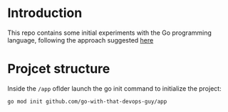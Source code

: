 # Introduction

This repo contains some initial experiments with the Go programming language, following the approach suggested [here](https://www.youtube.com/watch?v=jpKysZwllVw)

# Projcet structure

Inside the `/app` oflder launch the go init command to initialize the project:

```shell
go mod init github.com/go-with-that-devops-guy/app
```